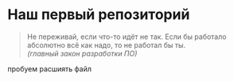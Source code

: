 # Наш первый репозиторий

> Не переживай, если что-то идёт не так. 
> Если бы работало абсолютно всё как надо, то не работал бы ты.  
> *(главный закон разработки ПО)*


пробуем расшиять файл
